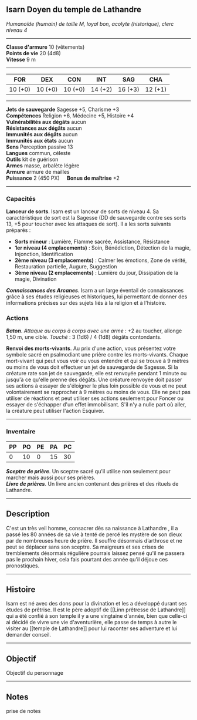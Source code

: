 ## Isarn Doyen du temple de Lathandre

_Humanoïde (humain) de taille M, loyal bon, acolyte (historique), clerc niveau 4_

---
**Classe d'armure** 10 (vêtements)  
**Points de vie** 20 (4d8)  
**Vitesse** 9 m
___

| FOR     | DEX     | CON     | INT     | SAG     | CHA     |
| ------- | ------- | ------- | ------- | ------- | ------- |
| 10 (+0) | 10 (+0) | 10 (+0) | 14 (+2) | 16 (+3) | 12 (+1) |

---
**Jets de sauvegarde** Sagesse +5, Charisme +3  
**Compétences** Religion +6, Médecine +5, Histoire +4  
**Vulnérabilités aux dégâts** aucun  
**Résistances aux dégâts** aucun  
**Immunités aux dégâts** aucun  
**Immunités aux états** aucun  
**Sens** Perception passive 13  
**Langues** commun, céleste  
**Outils** kit de guérison  
**Armes** masse, arbalète légère  
**Armure** armure de mailles  
**Puissance** 2 (450 PX)     **Bonus de maîtrise** +2
___
### Capacités

**Lanceur de sorts**. Isarn est un lanceur de sorts de niveau 4. Sa caractéristique de sort est la Sagesse (DD de sauvegarde contre ses sorts 13, +5 pour toucher avec les attaques de sort). Il a les sorts suivants préparés :
- **Sorts mineur** : Lumière, Flamme sacrée, Assistance, Résistance
- **1er niveau (4 emplacements)** : Soin, Bénédiction, Détection de la magie, Injonction, Identification
- **2ème niveau (3 emplacements)** : Calmer les émotions, Zone de vérité, Restauration partielle, Augure, Suggestion
- **3ème niveau (2 emplacements)** : Lumière du jour, Dissipation de la magie, Divination

_**Connaissances des Arcanes**_. Isarn a un large éventail de connaissances grâce à ses études religieuses et historiques, lui permettant de donner des informations précises sur des sujets liés à la religion et à l'histoire.

### Actions
_**Baton**_. _Attaque au corps à corps avec une arme_ : +2 au toucher, allonge 1,50 m, une cible. _Touché_ : 3 (1d6) / 4 (1d8) dégâts contondants.  

**Renvoi des morts-vivants**. Au prix d'une action, vous présentez votre symbole sacré en psalmodiant une prière contre les morts-vivants. Chaque mort-vivant qui peut vous voir ou vous entendre et qui se trouve à 9 mètres ou moins de vous doit effectuer un jet de sauvegarde de Sagesse. Si la créature rate son jet de sauvegarde, elle est renvoyée pendant 1 minute ou jusqu'à ce qu'elle prenne des dégâts. Une créature renvoyée doit passer ses actions à essayer de s'éloigner le plus loin possible de vous et ne peut volontairement se rapprocher à 9 mètres ou moins de vous. Elle ne peut pas utiliser de réactions et peut utiliser ses actions seulement pour Foncer ou essayer de s'échapper d'un effet immobilisant. S'il n'y a nulle part où aller, la créature peut utiliser l'action Esquiver.

---
### Inventaire

| PP  | PO  | PE  | PA  | PC  |
| --- | --- | --- | --- | --- |
| 0   | 10  | 0   | 15  | 30  |

_**Sceptre de prière**_. Un sceptre sacré qu'il utilise non seulement pour marcher mais aussi pour ses prières.  
_**Livre de prières**_. Un livre ancien contenant des prières et des rituels de Lathandre.
___
## Description
C'est un très veil homme, consacrer dès sa naissance à Lathandre , il a passé les 80 années de sa vie à tenté de percé les mystère de son dieux par de nombreuses heure de prière. Il souffre désormais d’arthrose et ne peut se déplacer sans son sceptre. Sa maigreurs et ses crises de tremblements désormais régulière pourrais laissez pensé qu'il ne passera pas le prochain hiver, cela fais pourtant des année qu'il déjoue ces pronostiques.
___
## Histoire
Isarn est né avec des dons pour la divination et les a développé durant ses études de prêtrise.
Il est le père adoptif de [[Linn prêtresse de Lathandre]] qui a été confié à son temple il y a une vingtaine d'année, bien que celle-ci ai décidé de vivre une vie d'aventurière, elle passe de temps à autre le visiter au [[temple de Lathandre]] pour lui raconter ses adventure et lui demander conseil.
___
## Objectif
Objectif du personnage
___
## Notes
prise de notes